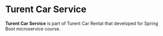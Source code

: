 # Turent Car Service
**Turent Car Service** is part of Turent Car Rental that developed for Spring Boot microservice course.